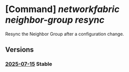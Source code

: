 # [Command] _networkfabric neighbor-group resync_

Resync the Neighbor Group after a configuration change.

## Versions

### [2025-07-15](/Resources/mgmt-plane/L3N1YnNjcmlwdGlvbnMve30vcmVzb3VyY2Vncm91cHMve30vcHJvdmlkZXJzL21pY3Jvc29mdC5tYW5hZ2VkbmV0d29ya2ZhYnJpYy9uZWlnaGJvcmdyb3Vwcy97fS9yZXN5bmM=/2025-07-15.xml) **Stable**

<!-- mgmt-plane /subscriptions/{}/resourcegroups/{}/providers/microsoft.managednetworkfabric/neighborgroups/{}/resync 2025-07-15 -->
